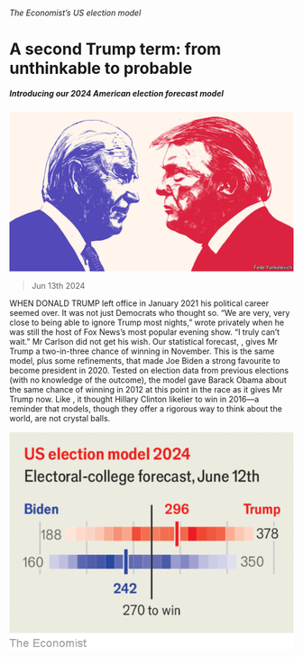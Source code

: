 ###### The Economist’s US election model

# A second Trump term: from unthinkable to probable 

##### Introducing our 2024 American election forecast model 

![image](images/20240615_LDD003.jpg) 

> Jun 13th 2024 

WHEN DONALD TRUMP left office in January 2021 his political career seemed over. It was not just Democrats who thought so. “We are very, very close to being able to ignore Trump most nights,” wrote  privately when he was still the host of Fox News’s most popular evening show. “I truly can’t wait.” Mr Carlson did not get his wish. Our statistical forecast, , gives Mr Trump a two-in-three chance of winning in November. This is the same model, plus some refinements, that made Joe Biden a strong favourite to become president in 2020. Tested on election data from previous elections (with no knowledge of the outcome), the model gave Barack Obama about the same chance of winning in 2012 at this point in the race as it gives Mr Trump now. Like , it thought Hillary Clinton likelier to win in 2016—a reminder that models, though they offer a rigorous way to think about the world, are not crystal balls. 

![image](images/20240615_LDC978.png) 


